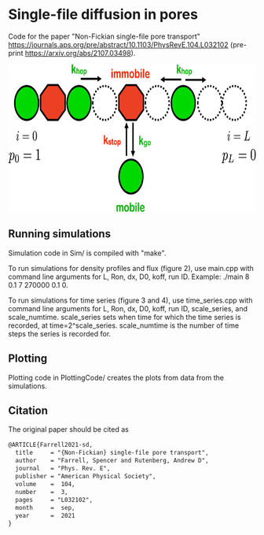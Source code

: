 # Single-file diffusion in pores
Code for the paper "Non-Fickian single-file pore transport" https://journals.aps.org/pre/abstract/10.1103/PhysRevE.104.L032102 (pre-print https://arxiv.org/abs/2107.03498).

<p align="center"> 
<img src="diagram.png" width="714" height="300">
</p>

## Running simulations
Simulation code in Sim/ is compiled with "make".

To run simulations for density profiles and flux (figure 2), use main.cpp with command line arguments for L, Ron, dx, D0, koff, run ID. Example: ./main 8 0.1 7 270000 0.1 0.

To run simulations for time series (figure 3 and 4), use time_series.cpp with command line arguments for L, Ron, dx, D0, koff, run ID, scale_series, and scale_numtime. scale_series sets when time for which the time series is recorded, at time=2^scale_series. scale_numtime is the number of time steps the series is recorded for.

## Plotting
Plotting code in PlottingCode/ creates the plots from data from the simulations.

## Citation
The original paper should be cited as
```
@ARTICLE{Farrell2021-sd,
  title     = "{Non-Fickian} single-file pore transport",
  author    = "Farrell, Spencer and Rutenberg, Andrew D",
  journal   = "Phys. Rev. E",
  publisher = "American Physical Society",
  volume    =  104,
  number    =  3,
  pages     = "L032102",
  month     =  sep,
  year      =  2021
}

```
